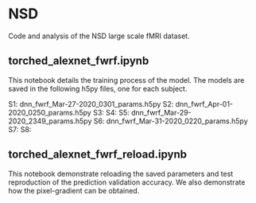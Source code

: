 # NSD
Code and analysis of the NSD large scale fMRI dataset.

## torched_alexnet_fwrf.ipynb
This notebook details the training process of the model. The models are saved in the following h5py files, one for each subject.

S1: dnn_fwrf_Mar-27-2020_0301_params.h5py
S2: dnn_fwrf_Apr-01-2020_0250_params.h5py
S3:
S4:
S5: dnn_fwrf_Mar-29-2020_2349_params.h5py
S6: dnn_fwrf_Mar-31-2020_0220_params.h5py
S7:
S8:

## torched_alexnet_fwrf_reload.ipynb
This notebook demonstrate reloading the saved parameters and test reproduction of the prediction validation accuracy. We also demonstrate how the pixel-gradient can be obtained.
